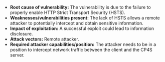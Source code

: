 - **Root cause of vulnerability:** The vulnerability is due to the failure to properly enable HTTP Strict Transport Security (HSTS).
- **Weaknesses/vulnerabilities present:** The lack of HSTS allows a remote attacker to potentially intercept and obtain sensitive information.
- **Impact of exploitation:** A successful exploit could lead to information disclosure.
- **Attack vectors:** Remote attacker.
- **Required attacker capabilities/position:** The attacker needs to be in a position to intercept network traffic between the client and the CP4S server.
